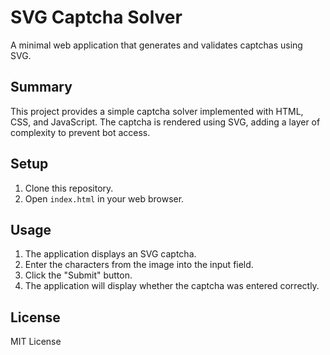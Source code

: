 # SVG Captcha Solver

A minimal web application that generates and validates captchas using SVG.

## Summary

This project provides a simple captcha solver implemented with HTML, CSS, and JavaScript. The captcha is rendered using SVG, adding a layer of complexity to prevent bot access.

## Setup

1.  Clone this repository.
2.  Open `index.html` in your web browser.

## Usage

1.  The application displays an SVG captcha.
2.  Enter the characters from the image into the input field.
3.  Click the "Submit" button.
4.  The application will display whether the captcha was entered correctly.

## License

MIT License

